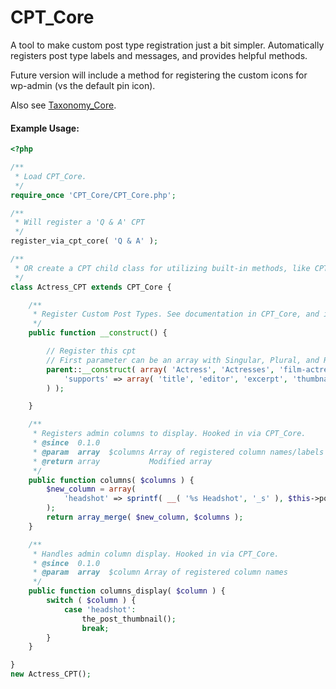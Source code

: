 CPT_Core
=========

A tool to make custom post type registration just a bit simpler. Automatically registers post type labels and messages, and provides helpful methods.

Future version will include a method for registering the custom icons for wp-admin (vs the default pin icon).

Also see [Taxonomy_Core](https://github.com/jtsternberg/Taxonomy_Core).

#### Example Usage:
```php
<?php

/**
 * Load CPT_Core.
 */
require_once 'CPT_Core/CPT_Core.php';

/**
 * Will register a 'Q & A' CPT
 */
register_via_cpt_core( 'Q & A' );

/**
 * OR create a CPT child class for utilizing built-in methods, like CPT_Core::columns, and CPT_Core::columns_display
 */
class Actress_CPT extends CPT_Core {

	/**
	 * Register Custom Post Types. See documentation in CPT_Core, and in wp-includes/post.php
	 */
	public function __construct() {

		// Register this cpt
		// First parameter can be an array with Singular, Plural, and Registered name
		parent::__construct( array( 'Actress', 'Actresses', 'film-actress' ), array(
			'supports' => array( 'title', 'editor', 'excerpt', 'thumbnail' ),
		) );

	}

	/**
	 * Registers admin columns to display. Hooked in via CPT_Core.
	 * @since  0.1.0
	 * @param  array  $columns Array of registered column names/labels
	 * @return array           Modified array
	 */
	public function columns( $columns ) {
		$new_column = array(
			'headshot' => sprintf( __( '%s Headshot', '_s' ), $this->post_type( 'singular' ) ),
		);
		return array_merge( $new_column, $columns );
	}

	/**
	 * Handles admin column display. Hooked in via CPT_Core.
	 * @since  0.1.0
	 * @param  array  $column Array of registered column names
	 */
	public function columns_display( $column ) {
		switch ( $column ) {
			case 'headshot':
				the_post_thumbnail();
				break;
		}
	}

}
new Actress_CPT();
```

